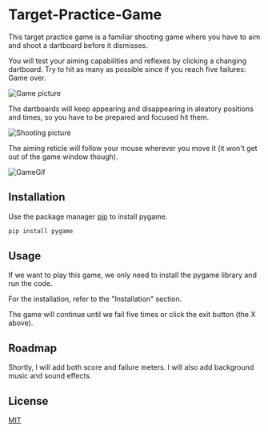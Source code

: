 # Target-Practice-Game

This target practice game is a familiar shooting game where you have to aim and shoot a dartboard before it dismisses.

You will test your aiming capabilities and reflexes by clicking a changing dartboard. Try to hit as many as possible since if you reach five failures: Game over.

![Game picture](https://user-images.githubusercontent.com/82436702/218762566-a0e42285-4ca7-48ae-9bc5-22109c4e9ecd.png)

The dartboards will keep appearing and disappearing in aleatory positions and times, so you have to be prepared and focused hit them.

![Shooting picture](https://user-images.githubusercontent.com/82436702/218762926-12d8316f-6280-450b-a45b-49c996685a3d.png)

The aiming reticle will follow your mouse wherever you move it (it won't get out of the game window though).

![GameGif](https://user-images.githubusercontent.com/82436702/218765095-48ed3479-71d5-4803-822b-351c7f33c794.gif)


## Installation

Use the package manager [pip](https://pip.pypa.io/en/stable/) to install pygame.

```bash
pip install pygame
```

## Usage

If we want to play this game, we only need to install the pygame library and run the code. 

For the installation, refer to the "Installation" section.

The game will continue until we fail five times or click the exit button (the X above).


## Roadmap

Shortly, I will add both score and failure meters. I will also add background music and sound effects.


## License

[MIT](https://choosealicense.com/licenses/mit/)
